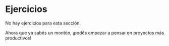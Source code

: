 # Ejercicios

No hay ejercicios para esta sección.

Ahora que ya sabés un montón, ¡podés empezar a pensar en proyectos más productivos!
